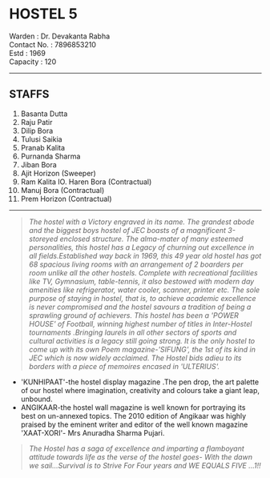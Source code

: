 # HOSTEL 5


Warden      : Dr. Devakanta Rabha  
Contact No. : 7896853210  
Estd        : 1969  
Capacity    : 120  

---

## STAFFS

1. Basanta Dutta
2. Raju Patir
3. Dilip Bora
4. Tulusi Saikia
5. Pranab Kalita
6. Purnanda Sharma
7. Jiban Bora
8. Ajit Horizon (Sweeper)
9. Ram Kalita
IO. Haren Bora (Contractual)
11. Manuj Bora (Contractual)
12. Prem Horizon (Contractual)

---
> *The hostel with a Victory engraved in its name. The grandest abode and the biggest boys hostel of JEC boasts of a magnificent 3-storeyed enclosed structure. The alma-mater of many esteemed personalities, this hostel has a Legacy of churning out excellence in all fields.Established way back in 1969, this 49 year old hostel has got 68 spacious living rooms with an arrangement of 2 boarders per room unlike all the other hostels. Complete with recreational facilities like TV, Gymnasium, table-tennis, it also bestowed with modern day amenities like refrigerator, water cooler, scanner, printer etc. The sole purpose of staying in hostel, that is, to achieve academic excellence is never compromised and the hostel savours a tradition of being a sprawling ground of achievers. This hostel has been a 'POWER HOUSE' of Football, winning highest number of titles in Inter-Hostel tournaments .Bringing laurels in all other sectors of sports and cultural activities is a legacy still going strong. It is the only hostel to come up with its own Poem magazine-'SIFUNG', the 1st of its kind in JEC which is now widely acclaimed. The Hostel bids adieu to its borders with a piece of memoires encased in 'ULTERIUS'.*


* 'KUNHlPAAT'-the hostel display magazine .The pen drop, the art palette of our hostel where imagination, creativity and colours take a giant leap, unbound.
* ANGIKAAR-the hostel wall magazine is well known for portraying its best on un-annexed topics. The 2010 edition of Angikaar was highly praised by the eminent writer and editor of the well known magazine 'XAAT-XORI'- Mrs Anuradha Sharma Pujari.


> *The Hostel has a saga of excellence and imparting a flamboyant attitude towards life as the verse of the hostel goes- With the dawn we sail...Survival is to Strive For Four years and WE EQUALS FIVE ...1!!*
